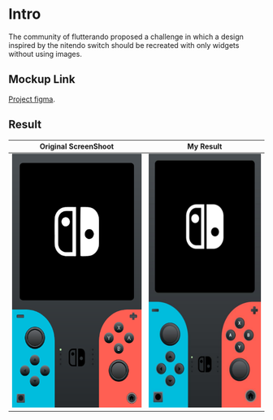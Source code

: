 # Intro

The community of flutterando proposed a challenge in which a design inspired by the nitendo switch should be recreated with only widgets without using images.

## Mockup Link

[Project figma](https://www.figma.com/file/EVeqd5Nlgr3MNE2JyespMj/NintendoSwt-Flutterando?node-id=2%3A102).


## Result

| Original ScreenShoot  |  My Result  |
| ------------------- | ------------------- |
|  <img src="/assets/mockup.png" height="500"> | <img src="/assets/flutterNitendo.jpeg" height="500"> |



